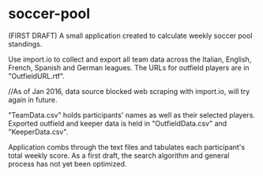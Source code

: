 # soccer-pool

(FIRST DRAFT) A small application created to calculate weekly soccer pool standings.

Use import.io to collect and export all team data across the Italian, English,
French, Spanish and German leagues. The URLs for outfield players are in "OutfieldURL.rtf".

//As of Jan 2016, data source blocked web scraping with import.io, will try again in future.

"TeamData.csv" holds participants' names as well as their selected players. Exported outfield and 
keeper data is held in "OutfieldData.csv" and "KeeperData.csv". 

Application combs through the text files and tabulates each participant's total weekly score.
As a first draft, the search algorithm and general process has not yet been optimized.
